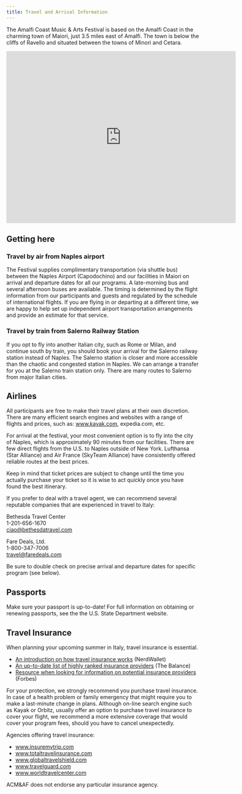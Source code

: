 ```yaml
---
title: Travel and Arrival Information
---
```


<section class="standard-block" markdown="1">

The Amalfi Coast Music & Arts Festival is based on the Amalfi Coast  in the charming town of Maiori, just  3.5 miles east of Amalfi. The town is below the cliffs of Ravello and situated between  the towns of Minori and  Cetara. 

<iframe src="https://www.google.com/maps/embed?pb=!1m14!1m12!1m3!1d3027.1651019693795!2d14.63873187657893!3d40.64829084151269!2m3!1f0!2f0!3f0!3m2!1i1024!2i768!4f13.1!5e0!3m2!1sen!2sus!4v1686737576484!5m2!1sen!2sus" width="600" height="450" style="border:0;" allowfullscreen="" loading="lazy" referrerpolicy="no-referrer-when-downgrade"></iframe>
 
## Getting here

### Travel by air from Naples airport

The Festival supplies complimentary transportation (via shuttle bus) between the Naples Airport (Capodochino) and our facilities in Maiori on arrival and departure dates for all our programs. A late-morning bus and several afternoon buses are available. The timing is determined by the flight information from our participants and guests and regulated by the schedule of international flights. If you are flying in or departing at a different time, we are happy to help set up independent airport transportation arrangements and provide an estimate for that service.

### Travel by train from Salerno Railway Station

If you opt to fly into another Italian city, such as Rome or Milan, and continue south by train, you should book your arrival for the Salerno
railway station instead of Naples.  The Salerno station is closer and more accessible than the chaotic and congested station in Naples. We can arrange a transfer for you at the Salerno train station only.  There are many routes to Salerno from major Italian cities.

## Airlines

All participants are free to make their travel plans at their own discretion. There are many efficient search engines and websites with a range of flights and prices, such as: www.kayak.com, expedia.com, etc.
 
For arrival at the festival, your most convenient option is to fly into the city of Naples, which is approximately 90 minutes from our facilities. There are few direct flights from the U.S. to Naples outside of New York. Lufthansa (Star Alliance) and Air France (SkyTeam Alliance) have consistently offered reliable routes at the best prices.
 
Keep in mind that ticket prices are subject to change until the time you actually purchase your ticket so it is wise to act quickly once you have found the best itinerary.
 
If you prefer to deal with a travel agent, we can recommend several reputable companies that are experienced in travel to Italy: 

Bethesda Travel Center<br/>
1-201-656-1670<br/>
ciao@bethesdatravel.com

Fare Deals, Ltd.<br/>
1-800-347-7006<br/>
travel@faredeals.com

Be sure to double check on precise arrival and departure dates for specific program (see below).
 
## Passports

Make sure your passport is up-to-date! For full information on obtaining or renewing passports, see the the U.S. State Department website.

## Travel Insurance

When planning your upcoming summer in Italy, travel insurance is essential.

* [An introduction on how travel insurance works](https://www.nerdwallet.com/blog/insurance/travel-insurance/) (NerdWallet)
* [An up-to-date list of highly ranked insurance providers](https://www.thebalance.com/best-travel-insurance-4796919) (The Balance)
* [Resource when looking for information on potential insurance providers](https://www.forbes.com/sites/christopherelliott/2018/08/18/the-best-and-worst-travel-insurance-companies/#2d49b4c54fc2) (Forbes)

For your protection, we strongly recommend you purchase travel insurance. In case of a health problem or family emergency that might require you to make a last-minute change in plans. Although on-line search engine such as Kayak or Orbitz, usually offer an option to purchase travel insurance to cover your flight, we recommend a more extensive coverage that would cover your program fees, should you have to cancel unexpectedly.
 
Agencies offering travel insurance:
* www.insuremytrip.com
* www.totaltravelinsurance.com
* www.globaltravelshield.com
* www.travelguard.com
* www.worldtravelcenter.com
 
ACM&AF does not endorse any particular insurance agency.

<section class="standard-block" markdown="1">
